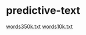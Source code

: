 # predictive-text
[words350k.txt](https://github.com/dwyl/english-words/)
[words10k.txt](https://github.com/first20hours/google-10000-english)